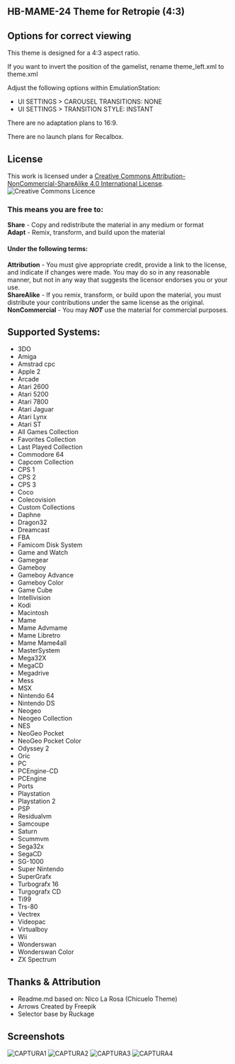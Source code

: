 ## HB-MAME-24 Theme for Retropie (4:3)
## Options for correct viewing 
This theme is designed for a 4:3 aspect ratio.

If you want to invert the position of the gamelist, rename theme_left.xml to theme.xml

Adjust the following options within EmulationStation:
- UI SETTINGS > CAROUSEL TRANSITIONS: NONE
- UI SETTINGS > TRANSITION STYLE: INSTANT

There are no adaptation plans to 16:9.

There are no launch plans for Recalbox.



## License
This work is licensed under a [Creative Commons Attribution-NonCommercial-ShareAlike 4.0 International License](http://creativecommons.org/licenses/by-nc-sa/4.0/). \
![Creative Commons Licence](https://i.creativecommons.org/l/by-nc-sa/4.0/88x31.png "Creative Commons Licence")

### This means you are free to:
**Share** - Copy and redistribute the material in any medium or format \
**Adapt** - Remix, transform, and build upon the material

#### Under the following terms:
**Attribution** - You must give appropriate credit, provide a link to the license, and indicate if changes were made. You may do so in any reasonable manner, but not in any way that suggests the licensor endorses you or your use. \
**ShareAlike** - If you remix, transform, or build upon the material, you must distribute your contributions under the same license as the original. \
**NonCommercial** - You may ***NOT*** use the material for commercial purposes.

## Supported Systems:
- 3DO
- Amiga
- Amstrad cpc
- Apple 2
- Arcade
- Atari 2600
- Atari 5200
- Atari 7800
- Atari Jaguar
- Atari Lynx
- Atari ST
- All Games Collection
- Favorites Collection
- Last Played Collection
- Commodore 64
- Capcom Collection
- CPS 1
- CPS 2
- CPS 3
- Coco
- Colecovision
- Custom Collections
- Daphne
- Dragon32
- Dreamcast
- FBA
- Famicom Disk System
- Game and Watch
- Gamegear
- Gameboy
- Gameboy Advance
- Gameboy Color
- Game Cube
- Intellivision
- Kodi
- Macintosh
- Mame
- Mame Advmame
- Mame Libretro
- Mame Mame4all
- MasterSystem
- Mega32X
- MegaCD
- Megadrive
- Mess
- MSX
- Nintendo 64
- Nintendo DS
- Neogeo
- Neogeo Collection
- NES
- NeoGeo Pocket
- NeoGeo Pocket Color
- Odyssey 2
- Oric
- PC
- PCEngine-CD
- PCEngine
- Ports
- Playstation
- Playstation 2
- PSP
- Residualvm
- Samcoupe
- Saturn
- Scummvm
- Sega32x
- SegaCD
- SG-1000
- Super Nintendo
- SuperGrafx
- Turbografx 16
- Turgografx CD
- Ti99
- Trs-80
- Vectrex
- Videopac
- Virtualboy
- Wii
- Wonderswan
- Wonderswan Color
- ZX Spectrum

## Thanks & Attribution
- Readme.md based on: Nico La Rosa (Chicuelo Theme)
- Arrows Created by Freepik
- Selector base by Ruckage

## Screenshots

![CAPTURA1](_dades/demo_images/Captura.JPG?raw=true)
![CAPTURA2](_dades/demo_images/Captura2.JPG?raw=true)
![CAPTURA3](_dades/demo_images/Captura3.JPG?raw=true)
![CAPTURA4](_dades/demo_images/Captura4.JPG?raw=true)
